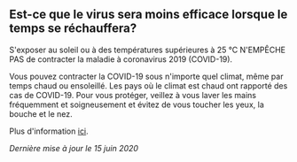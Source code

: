 ## Est-ce que le virus sera moins efficace lorsque le temps se réchauffera?

S'exposer au soleil ou à des températures supérieures à 25 °C N'EMPÊCHE PAS de contracter la maladie à coronavirus 2019 (COVID-19).

Vous pouvez contracter la COVID-19 sous n'importe quel climat, même par temps chaud ou ensoleillé. Les pays où le climat est chaud ont rapporté des cas de COVID-19. Pour vous protéger, veillez à vous laver les mains fréquemment et soigneusement et évitez de vous toucher les yeux, la bouche et le nez.

Plus d'information [ici](https://www.who.int/fr/emergencies/diseases/novel-coronavirus-2019/advice-for-public/myth-busters).

_Dernière mise à jour le 15 juin 2020_

